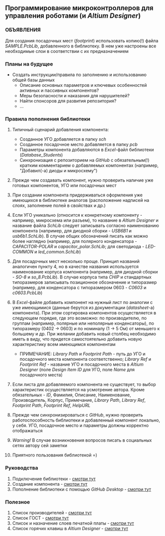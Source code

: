 ## Программирование микроконтроллеров для управления роботами (и _Altium Designer_)

### ОБЪЯВЛЕНИЯ

Для создания посадочных мест (_footprint_) использовать копию(!) файла _SAMPLE.PcbLib_, добавленного в библиотеку. В нем уже настроены все необходимые слои в соответствии с их предназначением

### Планы на будущее

* Создать инструкции/правила по заполнению и использованию общей базы данных
    * Описание основных параметров и ключевых особенностей активных и пассивных компонентов?
    * Меры безопасности и наказания для нарушителей?
    * Найти спонсоров для развития репозитория?
    * ...

### Правила пополнения библиотеки

1. Типичный сценарий добавления компонента:
    * Созданное УГО добавляется в папку _sch_
    * Созданное посадочное место добавляется в папку _pcb_
    * Параметры компонента добавляются в _Excel_-файл библиотеки (_Database_Students_)
    * Синхронизация с репозиторием на _GitHub_ с обязательным(!) кратким комментарием о добавляемых компонентах (например, "Добавил(-а) диоды и микросхему")
    
2. Прежде чем создавать компонент, нужно проверить наличие уже готовых компонентов, УГО или посадочных мест

3. При создании компонента придерживаться оформления уже имеющихся в библиотеке аналогов (расположение надписей на слоях, заполнение полей в свойствах и др.)

4. Если УГО уникально (относится к конкретному компоненту - например, микросхема или разъем), то название в _Altium Designer_ и название файла _SchLib_ следует записывать согласно наименованию компонента (например, для диодной сборки - _USB6B1_ и _usb6b1.SchLib_). В случае общих обозначений писать как можно более наглядно (например, для полярного конденсатора - _CAPACITOR-POLAR_ и _capacitor_polar.SchLib_; для светодиода - _LED-COMMON_ и _led_common.SchLib_)

5. Для посадочных мест несколько проще. Принцип названий аналогичен пункту 4, но в качестве названия используется наименование корпуса компонента (например, для диодной сборки - _SO-8_ и _so_8.PcbLib_). В случае корпуса типа _CHIP_ и стандартных типоразмеров записывать позиционное обозначение и типоразмер (например, для конденсатора с типоразмером 0603 - _C0603_ и _c0603.PcbLib_)

6. В _Excel_-файле добавить компонент на нужный лист по аналогии с уже имеющимися (данные берутся из документации (_datasheet_-а) компонента). При этом сортировка компонентов осуществляется в следующем порядке, где это возможно: по производителю, по группам (например, полярные или неполярные конденсаторы), по типоразмеру (0402 -> 0603) и по номиналу (1 -> 5 Ом) от меньшего к большему и др. При желании добавить новый столбец необходимо иметь в виду, что придется самостоятельно добавить новую характеристику всем имеющимся компонентам
    * ПРИМЕЧАНИЕ: _Library Path_ и _Footprint Path_ - путь до УГО и посадочного места компонента соответственно; _Library Ref_ и _Footprint Ref_ - название УГО и посадочного места в _Altium Designer_ (поле _Design Item ID_ для УГО, поле _Name_ для посадочного места)

7. Если листа для добавляемого компонента не существует, то выбор характеристик осуществляется на усмотрение автора. Кроме обязательных - _ID_, Фамилия, Описание, Наименование, Производитель, Корпус, Примечание, _Library Path_, _Library Ref_, _Footprint Path_, _Footprint Ref_, _HelpURL_

8. Прежде чем синхронизироваться с _GitHub_, нужно проверить работоспособность библиотеки и добавленный компонент локально, у себя. УГО, посадочное место и параметры должны корректно отображаться

9. _Warning!_ В случае возникновения вопросов писать в социальных сетях автору сей заметки

10. Приятного пользования библиотекой =)

### Руководства

1. Подключение библиотеки - [смотри тут](tutorials/add_library.md)
2. Создание компонента - [смотри тут](tutorials/create_component.md)
3. Пополнение библиотеки с помощью _GitHub Desktop_ - [смотри тут](tutorials/use_github.md)

### Полезное

1. Список производителей - [смотри тут](tutorials/manufacturers.md)
2. Список ГОСТ - [смотри тут](tutorials/gost.md)
3. Список и назначение слоев печатной платы - [смотри тут](tutorials/layers.md)
4. Список горячих клавиш в _Altium Designer_ - [смотри тут](tutorials/shortcuts.md)